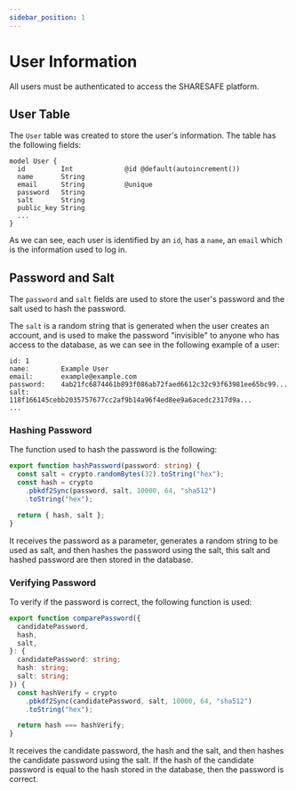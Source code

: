 ```yaml
---
sidebar_position: 1
---
```


# User Information

All users must be authenticated to access the SHARESAFE platform.

## User Table

The `User` table was created to store the user's information.
The table has the following fields:

```prisma
model User {
  id         Int             @id @default(autoincrement())
  name       String
  email      String          @unique
  password   String
  salt       String
  public_key String
  ...
}
```

As we can see, each user is identified by an `id`, has a `name`, an `email` which is the information used to log in.

## Password and Salt

The `password` and `salt` fields are used to store the user's password and the salt used to hash the password.

The `salt` is a random string that is generated when the user creates an account, and is used to make the password "invisible" to anyone who has access to the database, as we can see in the following example of a user:

```
id: 1
name:        Example User
email:       example@example.com
password:    4ab21fc6874461b893f086ab72faed6612c32c93f63981ee65bc99...
salt:        118f166145cebb2035757677cc2af9b14a96f4ed8ee9a6acedc2317d9a...
...
```

### Hashing Password

The function used to hash the password is the following:

```typescript title="hashPassword function"
export function hashPassword(password: string) {
  const salt = crypto.randomBytes(32).toString("hex");
  const hash = crypto
    .pbkdf2Sync(password, salt, 10000, 64, "sha512")
    .toString("hex");

  return { hash, salt };
}
```

It receives the password as a parameter, generates a random string to be used as salt, and then hashes the password using the salt, this salt and hashed password are then stored in the database.

### Verifying Password

To verify if the password is correct, the following function is used:

```typescript title="comparePassword function"
export function comparePassword({
  candidatePassword,
  hash,
  salt,
}: {
  candidatePassword: string;
  hash: string;
  salt: string;
}) {
  const hashVerify = crypto
    .pbkdf2Sync(candidatePassword, salt, 10000, 64, "sha512")
    .toString("hex");

  return hash === hashVerify;
}
```

It receives the candidate password, the hash and the salt, and then hashes the candidate password using the salt.
If the hash of the candidate password is equal to the hash stored in the database, then the password is correct.
